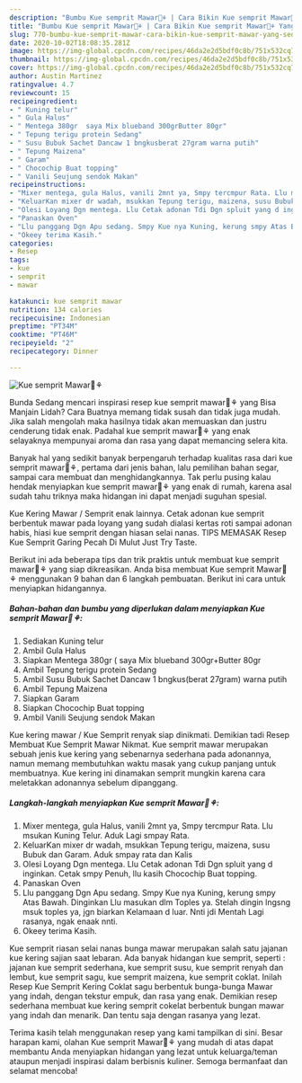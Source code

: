 ```yaml
---
description: "Bumbu Kue semprit Mawar🌹⚘ | Cara Bikin Kue semprit Mawar🌹⚘ Yang Sedap"
title: "Bumbu Kue semprit Mawar🌹⚘ | Cara Bikin Kue semprit Mawar🌹⚘ Yang Sedap"
slug: 770-bumbu-kue-semprit-mawar-cara-bikin-kue-semprit-mawar-yang-sedap
date: 2020-10-02T18:08:35.281Z
image: https://img-global.cpcdn.com/recipes/46da2e2d5bdf0c8b/751x532cq70/kue-semprit-mawar🌹⚘-foto-resep-utama.jpg
thumbnail: https://img-global.cpcdn.com/recipes/46da2e2d5bdf0c8b/751x532cq70/kue-semprit-mawar🌹⚘-foto-resep-utama.jpg
cover: https://img-global.cpcdn.com/recipes/46da2e2d5bdf0c8b/751x532cq70/kue-semprit-mawar🌹⚘-foto-resep-utama.jpg
author: Austin Martinez
ratingvalue: 4.7
reviewcount: 15
recipeingredient:
- " Kuning telur"
- " Gula Halus"
- " Mentega 380gr  saya Mix blueband 300grButter 80gr"
- " Tepung terigu protein Sedang"
- " Susu Bubuk Sachet Dancaw 1 bngkusberat 27gram warna putih"
- " Tepung Maizena"
- " Garam"
- " Chocochip Buat topping"
- " Vanili Seujung sendok Makan"
recipeinstructions:
- "Mixer mentega, gula Halus, vanili 2mnt ya, Smpy tercmpur Rata. Llu msukan Kuning Telur. Aduk Lagi smpay Rata."
- "KeluarKan mixer dr wadah, msukkan Tepung terigu, maizena, susu Bubuk dan Garam. Aduk smpay rata dan Kalis"
- "Olesi Loyang Dgn mentega. Llu Cetak adonan Tdi Dgn spluit yang d inginkan. Cetak smpy Penuh, llu kasih Chocochip Buat topping."
- "Panaskan Oven"
- "Llu panggang Dgn Apu sedang. Smpy Kue nya Kuning, kerung smpy Atas Bawah. Dinginkan Llu masukan dlm Toples ya. Stelah dingin lngsng msuk toples ya, jgn biarkan Kelamaan d luar. Nnti jdi Mentah Lagi rasanya, ngak enaak nnti."
- "Okeey terima Kasih."
categories:
- Resep
tags:
- kue
- semprit
- mawar

katakunci: kue semprit mawar 
nutrition: 134 calories
recipecuisine: Indonesian
preptime: "PT34M"
cooktime: "PT46M"
recipeyield: "2"
recipecategory: Dinner

---
```



![Kue semprit Mawar🌹⚘](https://img-global.cpcdn.com/recipes/46da2e2d5bdf0c8b/751x532cq70/kue-semprit-mawar🌹⚘-foto-resep-utama.jpg)

Bunda Sedang mencari inspirasi resep kue semprit mawar🌹⚘ yang Bisa Manjain Lidah? Cara Buatnya memang tidak susah dan tidak juga mudah. Jika salah mengolah maka hasilnya tidak akan memuaskan dan justru cenderung tidak enak. Padahal kue semprit mawar🌹⚘ yang enak selayaknya mempunyai aroma dan rasa yang dapat memancing selera kita.

Banyak hal yang sedikit banyak berpengaruh terhadap kualitas rasa dari kue semprit mawar🌹⚘, pertama dari jenis bahan, lalu pemilihan bahan segar, sampai cara membuat dan menghidangkannya. Tak perlu pusing kalau hendak menyiapkan kue semprit mawar🌹⚘ yang enak di rumah, karena asal sudah tahu triknya maka hidangan ini dapat menjadi suguhan spesial.

Kue Kering Mawar / Semprit enak lainnya. Cetak adonan kue semprit berbentuk mawar pada loyang yang sudah dialasi kertas roti sampai adonan habis, hiasi kue semprit dengan hiasan selai nanas. TIPS MEMASAK  Resep Kue Semprit Garing Pecah Di Mulut Just Try Taste.


Berikut ini ada beberapa tips dan trik praktis untuk membuat kue semprit mawar🌹⚘ yang siap dikreasikan. Anda bisa membuat Kue semprit Mawar🌹⚘ menggunakan 9 bahan dan 6 langkah pembuatan. Berikut ini cara untuk menyiapkan hidangannya.

<!--inarticleads1-->

##### Bahan-bahan dan bumbu yang diperlukan dalam menyiapkan Kue semprit Mawar🌹⚘:

1. Sediakan  Kuning telur
1. Ambil  Gula Halus
1. Siapkan  Mentega 380gr ( saya Mix blueband 300gr+Butter 80gr
1. Ambil  Tepung terigu protein Sedang
1. Ambil  Susu Bubuk Sachet Dancaw 1 bngkus(berat 27gram) warna putih
1. Ambil  Tepung Maizena
1. Siapkan  Garam
1. Siapkan  Chocochip Buat topping
1. Ambil  Vanili Seujung sendok Makan


Kue kering mawar / Kue Semprit renyak siap dinikmati. Demikian tadi Resep Membuat Kue Semprit Mawar Nikmat. Kue semprit mawar merupakan sebuah jenis kue kering yang sebenarnya sederhana pada adonannya, namun memang membutuhkan waktu masak yang cukup panjang untuk membuatnya. Kue kering ini dinamakan semprit mungkin karena cara meletakkan adonannya sebelum dipanggang. 

<!--inarticleads2-->

##### Langkah-langkah menyiapkan Kue semprit Mawar🌹⚘:

1. Mixer mentega, gula Halus, vanili 2mnt ya, Smpy tercmpur Rata. Llu msukan Kuning Telur. Aduk Lagi smpay Rata.
1. KeluarKan mixer dr wadah, msukkan Tepung terigu, maizena, susu Bubuk dan Garam. Aduk smpay rata dan Kalis
1. Olesi Loyang Dgn mentega. Llu Cetak adonan Tdi Dgn spluit yang d inginkan. Cetak smpy Penuh, llu kasih Chocochip Buat topping.
1. Panaskan Oven
1. Llu panggang Dgn Apu sedang. Smpy Kue nya Kuning, kerung smpy Atas Bawah. Dinginkan Llu masukan dlm Toples ya. Stelah dingin lngsng msuk toples ya, jgn biarkan Kelamaan d luar. Nnti jdi Mentah Lagi rasanya, ngak enaak nnti.
1. Okeey terima Kasih.


Kue semprit riasan selai nanas bunga mawar merupakan salah satu jajanan kue kering sajian saat lebaran. Ada banyak hidangan kue semprit, seperti : jajanan kue semprit sederhana, kue semprit susu, kue semprit renyah dan lembut, kue semprit sagu, kue semprit maizena, kue semprit coklat. Inilah Resep Kue Semprit Kering Coklat sagu berbentuk bunga-bunga Mawar yang indah, dengan tekstur empuk, dan rasa yang enak. Demikian resep sederhana membuat kue kering semprit cokelat berbentuk bungan mawar yang indah dan menarik. Dan tentu saja dengan rasanya yang lezat. 

Terima kasih telah menggunakan resep yang kami tampilkan di sini. Besar harapan kami, olahan Kue semprit Mawar🌹⚘ yang mudah di atas dapat membantu Anda menyiapkan hidangan yang lezat untuk keluarga/teman ataupun menjadi inspirasi dalam berbisnis kuliner. Semoga bermanfaat dan selamat mencoba!
